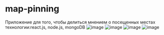 # map-pinning
 Приложение для того, чтобы делиться мнением о посещенных местах
 технологии:react.js, node.js, mongoDB
 ![image](https://user-images.githubusercontent.com/99975684/228954223-d589b84c-f849-498e-9dbd-ef0065201b84.png)
![image](https://user-images.githubusercontent.com/99975684/228954317-5de37781-7e20-47ff-a4f4-6b94332b218e.png)
![image](https://user-images.githubusercontent.com/99975684/228954414-7d539251-de6d-4da9-918c-328a19b45894.png)
![image](https://user-images.githubusercontent.com/99975684/228954481-cf65796f-4c57-44c4-a5d6-fb322b4a5a04.png)
